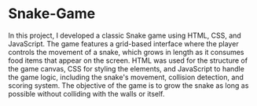 # Snake-Game
In this project, I developed a classic Snake game using HTML, CSS, and JavaScript. The game features a grid-based interface where the player controls the movement of a snake, which grows in length as it consumes food items that appear on the screen. HTML was used for the structure of the game canvas, CSS for styling the elements, and JavaScript to handle the game logic, including the snake's movement, collision detection, and scoring system. The objective of the game is to grow the snake as long as possible without colliding with the walls or itself.
